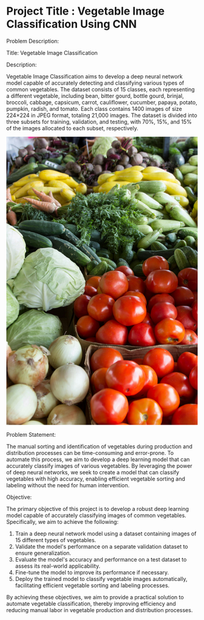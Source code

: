 # **Project Title : Vegetable Image Classification Using CNN**

Problem Description:

Title: Vegetable Image Classification

Description:

Vegetable Image Classification aims to develop a deep neural network model capable of accurately detecting and classifying various types of common vegetables. The dataset consists of 15 classes, each representing a different vegetable, including bean, bitter gourd, bottle gourd, brinjal, broccoli, cabbage, capsicum, carrot, cauliflower, cucumber, papaya, potato, pumpkin, radish, and tomato. Each class contains 1400 images of size 224×224 in JPEG format, totaling 21,000 images. The dataset is divided into three subsets for training, validation, and testing, with 70%, 15%, and 15% of the images allocated to each subset, respectively.

![Alt text](https://raw.githubusercontent.com/raviatkumar/Vegetable-Image-Classification/main/Image/vegetables.jpg)

Problem Statement:

The manual sorting and identification of vegetables during production and distribution processes can be time-consuming and error-prone. To automate this process, we aim to develop a deep learning model that can accurately classify images of various vegetables. By leveraging the power of deep neural networks, we seek to create a model that can classify vegetables with high accuracy, enabling efficient vegetable sorting and labeling without the need for human intervention.

Objective:

The primary objective of this project is to develop a robust deep learning model capable of accurately classifying images of common vegetables. Specifically, we aim to achieve the following:

1. Train a deep neural network model using a dataset containing images of 15 different types of vegetables.
2. Validate the model's performance on a separate validation dataset to ensure generalization.
3. Evaluate the model's accuracy and performance on a test dataset to assess its real-world applicability.
4. Fine-tune the model to improve its performance if necessary.
5. Deploy the trained model to classify vegetable images automatically, facilitating efficient vegetable sorting and labeling processes.

By achieving these objectives, we aim to provide a practical solution to automate vegetable classification, thereby improving efficiency and reducing manual labor in vegetable production and distribution processes.
